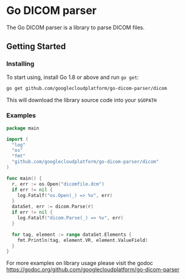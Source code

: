 # Go DICOM parser

The Go DICOM parser is a library to parse DICOM files.

## Getting Started

### Installing
To start using, install Go 1.8 or above and run `go get`:
```sh
go get github.com/googlecloudplatform/go-dicom-parser/dicom
```
This will download the library source code into your `$GOPATH`

### Examples

```go
package main

import (
  "log"
  "os"
  "fmt"
  "github.com/googlecloudplatform/go-dicom-parser/dicom"
)

func main() {
  r, err := os.Open("dicomfile.dcm")
  if err != nil {
    log.Fatalf("os.Open(_) => %v", err)
  }
  dataSet, err := dicom.Parse(r)
  if err != nil {
    log.Fatalf("dicom.Parse(_) => %v", err)
  }

  for tag, element := range dataSet.Elements {
    fmt.Println(tag, element.VR, element.ValueField)
  }
}

```

For more examples on library usage please visit the godoc
https://godoc.org/github.com/googlecloudplatform/go-dicom-parser

